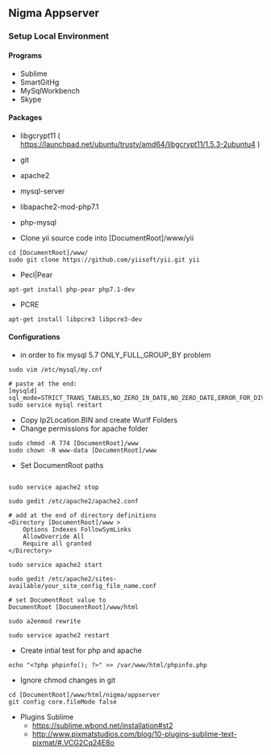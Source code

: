 ## Nigma Appserver
### Setup Local Environment

#### Programs
- Sublime
- SmartGitHg
- MySqlWorkbench
- Skype

#### Packages  
- libgcrypt11 ( https://launchpad.net/ubuntu/trusty/amd64/libgcrypt11/1.5.3-2ubuntu4 )
- git
- apache2
- mysql-server
- libapache2-mod-php7.1
- php-mysql

- Clone yii source code into [DocumentRoot]/www/yii
```
cd [DocumentRoot]/www/
sudo git clone https://github.com/yiisoft/yii.git yii
```
- Pecl|Pear
```
apt-get install php-pear php7.1-dev
```
- PCRE
```
apt-get install libpcre3 libpcre3-dev
```

#### Configurations 
- in order to fix mysql 5.7 ONLY_FULL_GROUP_BY problem
```
sudo vim /etc/mysql/my.cnf

# paste at the end:
[mysqld]
sql_mode=STRICT_TRANS_TABLES,NO_ZERO_IN_DATE,NO_ZERO_DATE,ERROR_FOR_DIVISION_BY_ZERO,NO_AUTO_CREATE_USER,NO_ENGINE_SUBSTITUTION
sudo service mysql restart
```
- Copy Ip2Location.BIN and create Wurlf Folders
- Change permissions for apache folder
```
sudo chmod -R 774 [DocumentRoot]/www
sudo chown -R www-data [DocumentRoot]/www

```
- Set DocumentRoot paths
```

sudo service apache2 stop

sudo gedit /etc/apache2/apache2.conf

# add at the end of directory definitions
<Directory [DocumentRoot]/www >
	Options Indexes FollowSymLinks
	AllowOverride All
	Require all granted
</Directory>

sudo service apache2 start

sudo gedit /etc/apache2/sites-available/your_site_config_file_name.conf

# set DocumentRoot value to
DocumentRoot [DocumentRoot]/www/html

sudo a2enmod rewrite

sudo service apache2 restart

```
- Create intial test for php and apache
```
echo "<?php phpinfo(); ?>" >> /var/www/html/phpinfo.php
```

- Ignore chmod changes in git
```
cd [DocumentRoot]/www/html/nigma/appserver 
git config core.fileMode false
```
- Plugins Sublime
  - https://sublime.wbond.net/installation#st2
  - http://www.pixmatstudios.com/blog/10-plugins-sublime-text-pixmat/#.VCG2Cq24E8o


